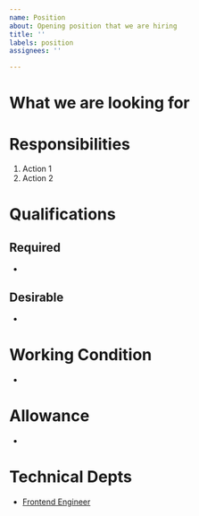 ```yaml
---
name: Position
about: Opening position that we are hiring
title: ''
labels: position
assignees: ''

---
```


# What we are looking for
<!-- What kind of person that we are looking for? -->
<!-- どんな人を探していますか？ -->

# Responsibilities
<!-- What is the responsibilities of this position? -->
<!-- このポジションはどういう役目を持っているか？ -->
1. Action 1
2. Action 2

# Qualifications

## Required
-

## Desirable
-

# Working Condition
-

# Allowance
-

# Technical Depts
<!-- What issues will this position be touching? -->
<!-- このポジションがどんな問題を触れますか？ -->
- [Frontend Engineer](https://github.com/zeals-co-ltd/technical_debts/issues/12)